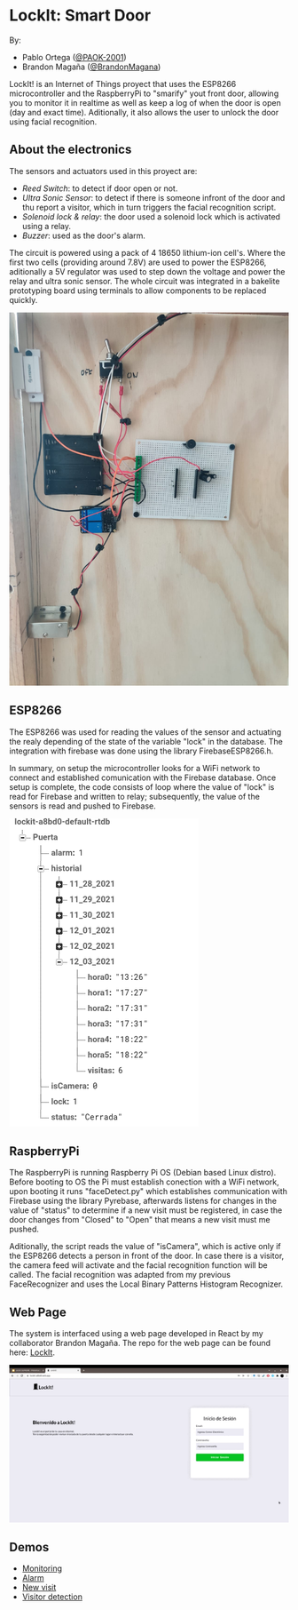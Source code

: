 # LockIt: Smart Door

By: 
- Pablo Ortega ([@PAOK-2001](https://github.com/PAOK-2001))
- Brandon Magaña ([@BrandonMagana](https://github.com/BrandonMagana))

LockIt! is an Internet of Things proyect that uses the ESP8266 microcontroller and the RaspberryPi to "smarify" yout front door, allowing you to monitor it in realtime as well as keep a log of when the door is open (day and exact time). Aditionally, it also allows the user to unlock the door using facial recognition.

## About the electronics

The sensors and actuators used in this proyect are:
- *Reed Switch*: to detect if door open or not.
- *Ultra Sonic Sensor*: to detect if there is someone infront of the door and thu report a visitor, which in turn triggers the facial recognition script.
- *Solenoid lock & relay*: the door used a solenoid lock which is activated using a relay.
- *Buzzer*: used as the door's alarm.

The circuit is powered using a pack of 4 18650 lithium-ion cell's. Where the first two cells (providing around 7.8V) are used to power the ESP8266, aditionally a 5V regulator was used to step down the voltage and power the relay and ultra sonic sensor. The whole circuit was integrated in a bakelite prototyping board using terminals to allow components to be replaced quickly.

![Electronics Board](Electric.jpeg?raw=true "Electronics Board")


## ESP8266

The ESP8266 was used for reading the values of the sensor and actuating the realy depending of the state of the variable "lock" in the database. The integration with firebase was done using the library FirebaseESP8266.h.

In summary, on setup the microcontroller looks for a WiFi network to connect and established comunication with the Firebase database. Once setup is complete, the code consists of loop where the value of "lock" is read for Firebase and written to relay; subsequently, the value of the sensors is read and pushed to Firebase.

![Firebase Realtime Datbase](Database.png?raw=true "Firebase Realtime Datbase")

## RaspberryPi

The RaspberryPi is running Raspberry Pi OS (Debian based Linux distro). Before booting to OS the Pi must establish conection with a WiFi network, upon booting it runs "faceDetect.py" which establishes communication with Firebase using the library Pyrebase, afterwards listens for changes in the value of "status" to determine if a new visit must be registered, in case the door changes from "Closed" to "Open" that means a new visit must me pushed.

Aditionally, the script reads the value of "isCamera", which is active only if the ESP8266 detects a person in front of the door. In case there is a visitor, the camera feed will activate and the facial recognition function will be called. The facial recognition was adapted from my previous FaceRecognizer and uses the Local Binary Patterns Histogram Recognizer.

## Web Page

The system is interfaced using a web page developed in React by my collaborator Brandon Magaña. The repo for the web page can be found here: [LockIt](https://github.com/BrandonMagana/LockIt). 


![GUI Navegation](GUI.gif?raw=true "GUI Navegation")

## Demos

-  [Monitoring](https://drive.google.com/file/d/1Sfv8R2nTwElnmW8QOGlN43AhVjWWz0q_/view?usp=sharing)
-  [Alarm](https://drive.google.com/file/d/1w1-2yVokni1xSdu0aUDbTF7MRnM4u1Vy/view?usp=sharing)
-  [New visit](https://drive.google.com/file/d/1HZv1XKGohDXBLOEsY_R-P_OO8ik6I9Ri/view?usp=sharing)
-  [Visitor detection](https://drive.google.com/file/d/1AiDHjhqeyB_6Wx5lQdcbxAIccwUqxzia/view?usp=sharing)
